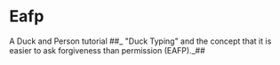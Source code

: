 # Eafp
A Duck and Person tutorial
##_ "Duck Typing" and the concept that it is easier to ask forgiveness than permission (EAFP)._##
